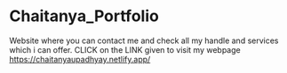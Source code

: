 # Chaitanya_Portfolio
Website where you can contact me and check all my handle and services which i can offer.
CLICK on the LINK given to visit my webpage https://chaitanyaupadhyay.netlify.app/
